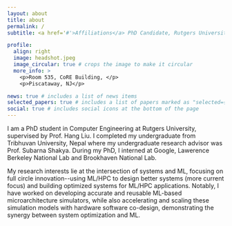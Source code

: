 ```yaml
---
layout: about
title: about
permalink: /
subtitle: <a href='#'>Affiliations</a> PhD Candidate, Rutgers University

profile:
  align: right
  image: headshot.jpeg
  image_circular: true # crops the image to make it circular
  more_info: >
    <p>Room 535, CoRE Building, </p>
    <p>Piscataway, NJ</p>

news: true # includes a list of news items
selected_papers: true # includes a list of papers marked as "selected={true}"
social: true # includes social icons at the bottom of the page
---
```


I am a PhD student in Computer Engineering at Rutgers University, supervised by Prof. Hang Liu. I completed my undergraduate from Tribhuvan University, Nepal where my undergraduate research advisor was Prof. Subarna Shakya. During my PhD, I interned at Google, Lawerence Berkeley National Lab and Brookhaven National Lab. 

My research interests lie at the intersection of systems and ML, focusing on full circle innovation--using ML/HPC to design better systems (more current focus) and building optimized systems for ML/HPC applications. Notably, I have worked on developing accurate and reusable ML-based microarchitecture simulators, while also accelerating and scaling these simulation models with hardware software co-design, demonstrating the synergy between system optimization and ML.

